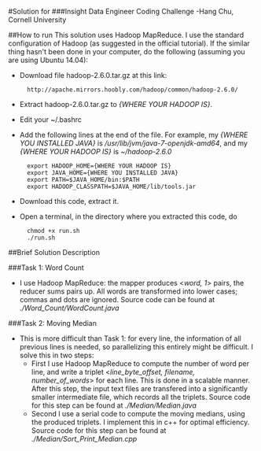 #Solution for
###Insight Data Engineer Coding Challenge 
-Hang Chu, Cornell University


##How to run
This solution uses Hadoop MapReduce. I use the standard configuration of Hadoop (as suggested in the official tutorial). If the similar thing hasn't been done in your computer, do the following (assuming you are using Ubuntu 14.04):
		
* Download file hadoop-2.6.0.tar.gz at this link: 

		http://apache.mirrors.hoobly.com/hadoop/common/hadoop-2.6.0/

* Extract hadoop-2.6.0.tar.gz to *{WHERE YOUR HADOOP IS}*.

* Edit your ~/.bashrc

* Add the following lines at the end of the file. For example, my *{WHERE YOU INSTALLED JAVA}* is */usr/lib/jvm/java-7-openjdk-amd64*, and my *{WHERE YOUR HADOOP IS}* is *~/hadoop\-2.6.0*

		export HADOOP_HOME={WHERE YOUR HADOOP IS}
		export JAVA_HOME={WHERE YOU INSTALLED JAVA}
		export PATH=$JAVA_HOME/bin:$PATH
		export HADOOP_CLASSPATH=$JAVA_HOME/lib/tools.jar

* Download this code, extract it.

* Open a terminal, in the directory where you extracted this code, do

		chmod +x run.sh
		./run.sh

##Brief Solution Description

###Task 1: Word Count
* I use Hadoop MapReduce: the mapper produces <*word, 1*> pairs, the reducer sums pairs up. All words are transformed into lower cases; commas and dots are ignored. Source code can be found at *./Word\_Count/WordCount.java*

###Task 2: Moving Median
* This is more difficult than Task 1: for every line, the information of all previous lines is needed, so parallelizing this entirely might be difficult. I solve this in two steps:
	* First I use Hadoop MapReduce to compute the number of word per line, and write a triplet <*line\_byte\_offset, filename, number\_of\_words*> for each line. This is done in a scalable manner. After this step, the input text files are transfered into a significantly smaller intermediate file, which  records all the triplets. Source code for this step can be found at *./Median/Median.java*
	* Second I use a serial code to compute the moving medians, using the produced triplets. I implement this in c++ for optimal efficiency. Source code for this step can be found at *./Median/Sort\_Print\_Median.cpp*